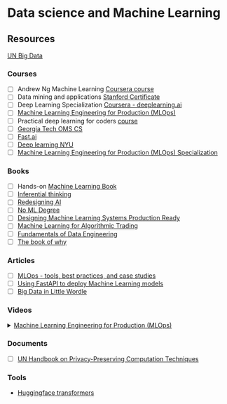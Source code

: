 # Data science and Machine Learning

## Resources

[UN Big Data](https://unstats.un.org/bigdata/index.cshtml)

### Courses

* [ ] Andrew Ng Machine Learning [Coursera course](https://www.coursera.org/learn/machine-learning)
* [ ] Data mining and applications [Stanford Certificate](https://online.stanford.edu/programs/data-mining-and-applications-graduate-certificate)
* [ ] Deep Learning Specialization [Coursera - deeplearning.ai](https://www.coursera.org/specializations/deep-learning?utm\_source=deeplearningai\&utm\_medium=institutions\&utm\_campaign=WebsiteCoursesDLSTopButton)
* [ ] [Machine Learning Engineering for Production (MLOps)](https://www.coursera.org/specializations/machine-learning-engineering-for-production-mlops)
* [ ] Practical deep learning for coders [course](https://course.fast.ai/)
* [ ] [Georgia Tech OMS CS](https://www.cc.gatech.edu/future/masters/mscs/program)
* [ ] [Fast.ai](https://www.fast.ai/)
* [ ] [Deep learning NYU](https://atcold.github.io/NYU-DLSP21/)
* [ ] [Machine Learning Engineering for Production (MLOps) Specialization](https://www.coursera.org/specializations/machine-learning-engineering-for-production-mlops?utm\_source=deeplearning-ai\&utm\_medium=institutions\&utm\_campaign=20210423-mlep-1-deeplearning-ai-institutions-dlai-website)

### Books

* [ ] Hands-on [Machine Learning Book](https://www.amazon.com/Hands-Machine-Learning-Scikit-Learn-TensorFlow-ebook-dp-B07XGF2G87/dp/B07XGF2G87/ref=mt\_kindle?\_encoding=UTF8\&me=\&qid=)
* [ ] [Inferential thinking](https://www.inferentialthinking.com/chapters/intro.html)
* [ ] [Redesigning AI](https://www.amazon.com/dp/1946511625/)
* [ ] [No ML Degree](https://www.amazon.com/dp/B0B1XFF1F8)
* [ ] [Designing Machine Learning Systems Production Ready](https://www.amazon.com/Designing-Machine-Learning-Systems-Production-Ready/dp/1098107969)
* [ ] [Machine Learning for Algorithmic Trading](https://www.amazon.com/Machine-Learning-Algorithmic-Trading-alternative/dp/1839217715)
* [ ] [Fundamentals of Data Engineering](https://www.oreilly.com/library/view/fundamentals-of-data/9781098108298/)
* [ ] [The book of why](https://www.amazon.com/Book-Why-Science-Cause-Effect/dp/046509760X)

### Articles

* [ ] [MLOps - tools, best practices, and case studies](https://huyenchip.com/mlops/)
* [ ] [Using FastAPI to deploy Machine Learning models](https://engineering.rappi.com/using-fastapi-to-deploy-machine-learning-models-cd5ed7219ea)
* [ ] [Big Data in Little Wordle](https://towardsdatascience.com/big-data-in-little-wordle-306d5502c4d9)

### Videos

<details>

<summary><a href="https://www.youtube.com/watch?v=Ta14KpeZJok">Machine Learning Engineering for Production (MLOps)</a></summary>

Models on production need to iterate faster depending on the domain. i.e. Language does not evolve as fast as the stock market.

Phases: Scale, monitoring

</details>

### Documents

* [ ] [UN Handbook on Privacy-Preserving Computation Techniques](https://unstats.un.org/bigdata/task-teams/privacy/UN%20Handbook%20for%20Privacy-Preserving%20Techniques.pdf)

### Tools

* [Huggingface transformers](https://huggingface.co/docs/transformers/index)
